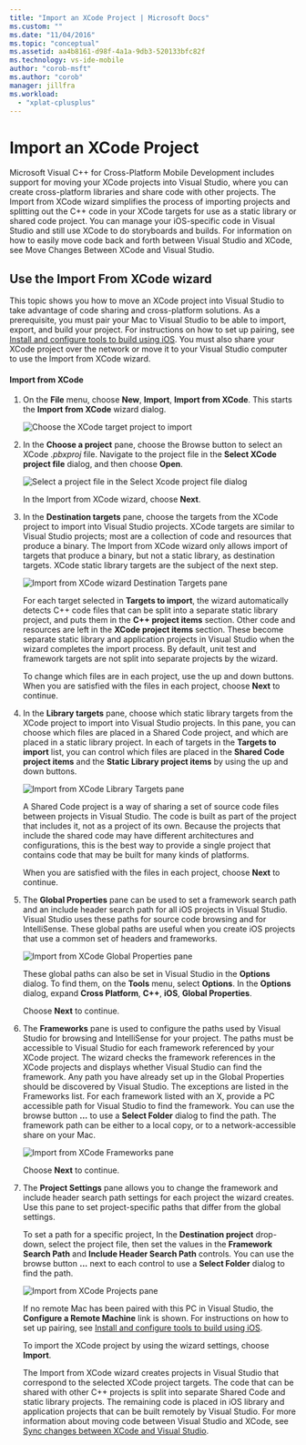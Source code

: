 ```yaml
---
title: "Import an XCode Project | Microsoft Docs"
ms.custom: ""
ms.date: "11/04/2016"
ms.topic: "conceptual"
ms.assetid: aa4b8161-d98f-4a1a-9db3-520133bfc82f
ms.technology: vs-ide-mobile
author: "corob-msft"
ms.author: "corob"
manager: jillfra
ms.workload:
  - "xplat-cplusplus"
---
```

# Import an XCode Project
Microsoft Visual C++ for Cross-Platform Mobile Development includes support for moving your XCode projects into Visual Studio, where you can create cross-platform libraries and share code with other projects. The Import from XCode wizard simplifies the process of importing projects and splitting out the C++ code in your XCode targets for use as a static library or shared code project. You can manage your iOS-specific code in Visual Studio and still use XCode to do storyboards and builds. For information on how to easily move code back and forth between Visual Studio and XCode, see Move Changes Between XCode and Visual Studio.

## Use the Import From XCode wizard
 This topic shows you how to move an XCode project into Visual Studio to take advantage of code sharing and cross-platform solutions. As a prerequisite, you must pair your Mac to Visual Studio to be able to import, export, and build your project. For instructions on how to set up pairing, see [Install and configure tools to build using iOS](../cross-platform/install-and-configure-tools-to-build-using-ios.md). You must also share your XCode project over the network or move it to your Visual Studio computer to use the Import from XCode wizard.

#### Import from XCode

1. On the **File** menu, choose **New**, **Import**, **Import from XCode**. This starts the **Import from XCode** wizard dialog.

    ![Choose the XCode target project to import](../cross-platform/media/cppmdd_u2_importxcode_choose.PNG "CPPMDD_U2_ImportXCode_Choose")

2. In the **Choose a project** pane, choose the Browse button to select an XCode *.pbxproj* file. Navigate to the project file in the **Select XCode project file** dialog, and then choose **Open**.

    ![Select a project file in the Select Xcode project file dialog](../cross-platform/media/cppmdd_u2_importxcode_browse.PNG "CPPMDD_U2_ImportXCode_Browse")

    In the Import from XCode wizard, choose **Next**.

3. In the **Destination targets** pane, choose the targets from the XCode project to import into Visual Studio projects. XCode targets are similar to Visual Studio projects; most are a collection of code and resources that produce a binary. The Import from XCode wizard only allows import of targets that produce a binary, but not a static library, as destination targets. XCode static library targets are the subject of the next step.

    ![Import from XCode wizard Destination Targets pane](../cross-platform/media/cppmdd_u2_importxcode_destination.jpg "CPPMDD_U2_ImportXCode_Destination")

    For each target selected in **Targets to import**, the wizard automatically detects C++ code files that can be split into a separate static library project, and puts them in the **C++ project items** section. Other code and resources are left in the **XCode project items** section. These become separate static library and application projects in Visual Studio when the wizard completes the import process. By default, unit test and framework targets are not split into separate projects by the wizard.

    To change which files are in each project, use the up and down buttons. When you are satisfied with the files in each project, choose **Next** to continue.

4. In the **Library targets** pane, choose which static library targets from the XCode project to import into Visual Studio projects. In this pane, you can choose which files are placed in a Shared Code project, and which are placed in a static library project. In each of targets in the **Targets to import** list, you can control which files are placed in the **Shared Code project items** and the **Static Library project items** by using the up and down buttons.

    ![Import from XCode Library Targets pane](../cross-platform/media/cppmdd_u2_importxcode_library.jpg "CPPMDD_U2_ImportXCode_Library")

    A Shared Code project is a way of sharing a set of source code files between projects in Visual Studio. The code is built as part of the project that includes it, not as a project of its own. Because the projects that include the shared code may have different architectures and configurations, this is the best way to provide a single project that contains code that may be built for many kinds of platforms.

    When you are satisfied with the files in each project, choose **Next** to continue.

5. The **Global Properties** pane can be used to set a framework search path and an include header search path for all iOS projects in Visual Studio. Visual Studio uses these paths for source code browsing and for IntelliSense. These global paths are useful when you create iOS projects that use a common set of headers and frameworks.

    ![Import from XCode Global Properties pane](../cross-platform/media/cppmdd_u2_importxcode_global.jpg "CPPMDD_U2_ImportXCode_Global")

    These global paths can also be set in Visual Studio in the **Options** dialog. To find them, on the **Tools** menu, select **Options**. In the **Options** dialog, expand **Cross Platform**, **C++**, **iOS**, **Global Properties**.

    Choose **Next** to continue.

6. The **Frameworks** pane is used to configure the paths used by Visual Studio for browsing and IntelliSense for your project. The paths must be accessible to Visual Studio for each framework referenced by your XCode project. The wizard checks the framework references in the XCode projects and displays whether Visual Studio can find the framework. Any path you have already set up in the Global Properties should be discovered by Visual Studio. The exceptions are listed in the Frameworks list. For each framework listed with an X, provide a PC accessible path for Visual Studio to find the framework. You can use the browse button **...** to use a **Select Folder** dialog to find the path. The framework path can be either to a local copy, or to a network-accessible share on your Mac.

    ![Import from XCode Frameworks pane](../cross-platform/media/cppmdd_u2_importxcode_frameworks.jpg "CPPMDD_U2_ImportXCode_Frameworks")

    Choose **Next** to continue.

7. The **Project Settings** pane allows you to change the framework and include header search path settings for each project the wizard creates. Use this pane to set project-specific paths that differ from the global settings.

    To set a path for a specific project, In the **Destination project** drop-down, select the project file, then set the values in the **Framework Search Path** and **Include Header Search Path** controls. You can use the browse button **...** next to each control to use a **Select Folder** dialog to find the path.

    ![Import from XCode Projects pane](../cross-platform/media/cppmdd_u2_importxcode_projects.jpg "CPPMDD_U2_ImportXCode_Projects")

    If no remote Mac has been paired with this PC in Visual Studio, the **Configure a Remote Machine** link is shown. For instructions on how to set up pairing, see [Install and configure tools to build using iOS](../cross-platform/install-and-configure-tools-to-build-using-ios.md).

    To import the XCode project by using the wizard settings, choose **Import**.

   The Import from XCode wizard creates projects in Visual Studio that correspond to the selected XCode project targets. The code that can be shared with other C++ projects is split into separate Shared Code and static library projects. The remaining code is placed in iOS library and application projects that can be built remotely by Visual Studio. For more information about moving code between Visual Studio and XCode, see [Sync changes between XCode and Visual Studio](../cross-platform/sync-changes-between-xcode-and-visual-studio.md).